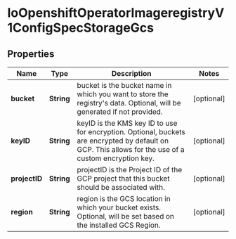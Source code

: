 
# IoOpenshiftOperatorImageregistryV1ConfigSpecStorageGcs

## Properties
Name | Type | Description | Notes
------------ | ------------- | ------------- | -------------
**bucket** | **String** | bucket is the bucket name in which you want to store the registry&#39;s data. Optional, will be generated if not provided. |  [optional]
**keyID** | **String** | keyID is the KMS key ID to use for encryption. Optional, buckets are encrypted by default on GCP. This allows for the use of a custom encryption key. |  [optional]
**projectID** | **String** | projectID is the Project ID of the GCP project that this bucket should be associated with. |  [optional]
**region** | **String** | region is the GCS location in which your bucket exists. Optional, will be set based on the installed GCS Region. |  [optional]



